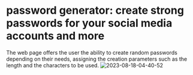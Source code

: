 # password generator: create strong passwords for your social media accounts and more
The web page offers the user the ability to create random passwords depending on their needs, assigning the creation parameters such as the length and the characters to be used.
![2023-08-18-04-40-52](https://github.com/angelllinas/passwordgenerator/assets/65524105/88ec5d8a-5a6e-48c2-bf90-3ca9502437d3)
